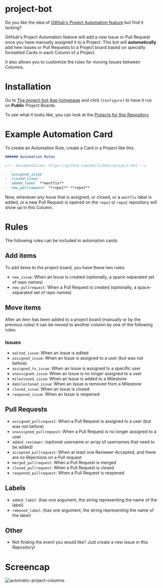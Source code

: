 # project-bot

Do you like the idea of [GitHub's Project Automation feature](https://github.com/blog/2458-keep-your-project-boards-up-to-date-automatically)
but find it lacking?

GitHub's Project Automation feature will add a new Issue or Pull Request once you have manually assigned it to a Project. This bot will **automatically** add new Issues or Pull Requests to a Project board based on specially formatted Cards in each Column of a Project.

It also allows you to customize the rules for moving Issues between Columns.


# Installation

Go to [The project-bot App homepage](https://github.com/apps/project-bot) and click `[Configure]` to have it run on **Public** Project Boards.

To see what it looks like, you can look at the [Projects for this Repository](https://github.com/philschatz/project-bot/projects).


# Example Automation Card

To create an Automation Rule, create a Card in a Project like this:

```md
###### Automation Rules

<!-- Documentation: https://github.com/philschatz/project-bot -->

- `assigned_issue`
- `closed_issue`
- `added_label` **wontfix**
- `new_pullrequest` **repo1** **repo2**
```

Now, whenever any Issue that is assigned, or closed, or a `wontfix` label is added, or a new Pull Request is opened on the `repo1` or `repo2` repository will show up in this Column.


# Rules

The following rules can be included in automation cards:

## Add items

To add items to the project board, you have these two rules:

- `new_issue`: When an Issue is created (optionally, a space-separated set of repo names)
- `new_pullrequest`: When a Pull Request is created (optionally, a space-separated set of repo names)

## Move items

After an item has been added to a project board (manually or by the previous rules) it can be moved to another column by one of the following rules:

### Issues
- `edited_issue`: When an Issue is edited
- `assigned_issue`: When an Issue is assigned to a user (but was not before)
- `assigned_to_issue`: When an Issue is assigned to a specific user
- `unassigned_issue`: When an Issue is no longer assigned to a user
- `milestoned_issue`: When an Issue is added to a Milestone
- `demilestoned_issue`: When an Issue is removed from a Milestone
- `closed_issue`: When an Issue is closed
- `reopened_issue`: When an Issue is reopened

## Pull Requests
- `assigned_pullrequest`: When a Pull Request is assigned to a user (but was not before)
- `unassigned_pullrequest`: When a Pull Request is no longer assigned to a user
- `added_reviewer`: (optional username or array of usernames that need to be added)
- `accepted_pullrequest`: When at least one Reviewer Accepted, and there are no Rejections on a Pull request
- `merged_pullrequest`: When a Pull Request is merged
- `closed_pullrequest`: When a Pull Request is closed
- `reopened_pullrequest`: When a Pull Request is reopened

## Labels
- `added_label`: (has one argument, the string representing the name of the label)
- `removed_label`: (has one argument, the string representing the name of the label)

## Other
- Not finding the event you would like? Just create a new Issue in this Repository!


# Screencap

![automatic-project-columns](https://user-images.githubusercontent.com/253202/37872089-ad7d21ea-2fcd-11e8-81ba-7f3977c102cf.gif)
